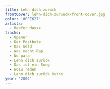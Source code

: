 ```yaml
---
title: Lehn dich zurück
frontCover: lehn-dich-zurueck/front-cover.jpg
color: '#FFE627'
artists:
  - Reefer Maxxx
tracks:
  - Opener
  - Der Postbote
  - Das Geld
  - Was macht Rap
  - No para
  - Lehn dich zurück
  - Das ist ein Song
  - Wozu reden
  - Lehn dich zurück Outro
year: '2004'
---
```


